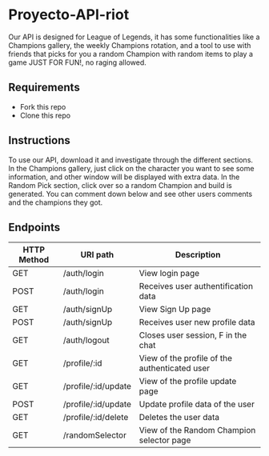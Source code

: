 # Proyecto-API-riot

Our API is designed for League of Legends, it has some functionalities like a Champions gallery, the weekly Champions rotation, and a tool to use with friends that picks for you a random Champion with random items to play a game JUST FOR FUN!, no raging allowed.
## Requirements
- Fork this repo
- Clone this repo
## Instructions
To use our API, download it and investigate through the different sections.
In the Champions gallery, just click on the character you want to see some information, and other window will be displayed with extra data.
In the Random Pick section, click over so a random Champion and build is generated. You can comment down below and see other users comments and the champions they got.

## Endpoints

| HTTP Method 	| URI path      	| Description                                    	
|-------------	|---------------	|------------------------------------------------
| GET         	| /auth/login       | View login page          	| 
| POST         	| /auth/login 	    | Receives user authentification data	| 
| GET         	| /auth/signUp	    | View Sign Up page 	| 
| POST        	| /auth/signUp 	    | Receives user new profile data 	|
| GET         	| /auth/logout 	    | Closes user session, F in the chat|
| GET         	| /profile/:id 	    | View of the profile of the authenticated user | 
| GET         	| /profile/:id/update | View of the profile update page 	| 
| POST         	| /profile/:id/update | Update profile data of the user 	| 
| GET         	| /profile/:id/delete | Deletes the user data 	|
| GET         	| /randomSelector 	| View of the Random Champion selector page 	|
